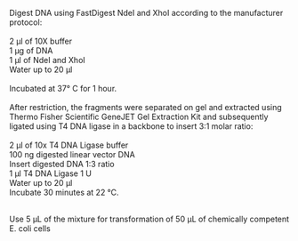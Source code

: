 Digest DNA using FastDigest NdeI and XhoI according to the manufacturer protocol:
<br />
<br />2 µl of 10X buffer
<br />1 µg of DNA
<br />1 µl of NdeI and XhoI
<br />Water up to 20 µl
<br />
<br />Incubated at 37° C for 1 hour.
<br />
<br />After restriction, the fragments were separated on gel and extracted using Thermo Fisher Scientific GeneJET Gel Extraction Kit and subsequently ligated using T4 DNA ligase in a backbone to insert 3:1 molar ratio:
<br />
<br />2 µl of 10x T4 DNA Ligase buffer
<br />100 ng digested linear vector DNA
<br />Insert digested DNA 1:3 ratio
<br />1 µl T4 DNA Ligase 1 U
<br />Water up to 20 µl
<br />Incubate 30 minutes at 22 °C.

<br />Use 5 μL of the mixture for transformation of 50 μL of chemically competent E. coli cells 
  